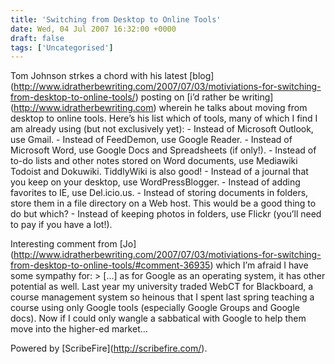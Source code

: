 ```yaml
---
title: 'Switching from Desktop to Online Tools'
date: Wed, 04 Jul 2007 16:32:00 +0000
draft: false
tags: ['Uncategorised']
---
```


Tom Johnson strkes a chord with his latest \[blog\](http://www.idratherbewriting.com/2007/07/03/motiviations-for-switching-from-desktop-to-online-tools/) posting on \[i’d rather be writing\](http://www.idratherbewriting.com) wherein he talks about moving from desktop to online tools. Here’s his list which of tools, many of which I find I am already using (but not exclusively yet): - Instead of Microsoft Outlook, use Gmail. - Instead of FeedDemon, use Google Reader. - Instead of Microsoft Word, use Google Docs and Spreadsheets (if only!). - Instead of to-do lists and other notes stored on Word documents, use Mediawiki Todoist and Dokuwiki. TiddlyWiki is also good! - Instead of a journal that you keep on your desktop, use WordPressBlogger. - Instead of adding favorites to IE, use Del.icio.us. - Instead of storing documents in folders, store them in a file directory on a Web host. This would be a good thing to do but which? - Instead of keeping photos in folders, use Flickr (you’ll need to pay if you have a lot!).

Interesting comment from \[Jo\](http://www.idratherbewriting.com/2007/07/03/motiviations-for-switching-from-desktop-to-online-tools/#comment-36935) which I’m afraid I have some sympathy for: > \[…\] as for Google as an operating system, it has other potential as well. Last year my university traded WebCT for Blackboard, a course management system so heinous that I spent last spring teaching a course using only Google tools (especially Google Groups and Google docs). Now if I could only wangle a sabbatical with Google to help them move into the higher-ed market…

Powered by \[ScribeFire\](http://scribefire.com/).